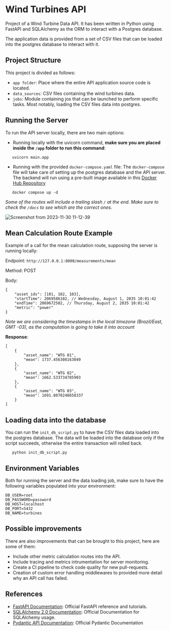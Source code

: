 # Wind Turbines API

Project of a Wind Turbine Data API. It has been written in Python using FastAPI and SQLAlchemy as the ORM to interact with a Postgres database.

The application data is provided from a set of CSV files that can be loaded into the postgres database to interact with it.

## Project Structure

This project is divided as follows:

- `app folder`: Place where the entire API application source code is located.
- `data_sources`: CSV files containing the wind turbines data.
- `jobs`: Module containing jos that can be launched to perform specific tasks. Most notably, loading the CSV files data into postgres.

## Running the Server

To run the API server locally, there are two main options:

- Running locally with the uvicorn command, **make sure you are placed inside the `/app` folder to run this command**:
```
   uvicorn main.app
```

- Running with the provided `docker-compose.yaml` file:
  The `docker-compose` file will take care of setting up the postgres database and the API server. The backend will run using a pre-built image available in this [Docker Hub Repository](https://hub.docker.com/repository/docker/leo5621/wind-turbine-api/general)
```
   docker compose up -d
```

*Some of the routes will include a trailing slash `/` at the end. Make sure to check the `/docs` to see which are the correct ones.*

![Screenshot from 2023-11-30 11-12-39](https://github.com/leonardo5621/wind-turbine-api/assets/30439454/a53297eb-0624-4626-80e3-e509322d267e)

## Mean Calculation Route Example

Example of a call for the mean calculation route, supposing the server is running locally:

Endpoint: `http://127.0.0.1:8000/measurements/mean`

Method: POST

Body:
```
{
	"asset_ids": [101, 102, 103],
	"startTime": 2069586102, // Wednesday, August 1, 2035 10:01:42
	"endTime": 2069672502, // Thursday, August 2, 2035 10:01:42
	"metric": "power"
}
```
*Note we are considering the timestamps in the local timezone (Brazil/East, GMT -03), as the computation is going to take it into account*

**Response**:

```
[
	{
		"asset_name": "WTG 01",
		"mean": 1737.456308163049
	},
	{
		"asset_name": "WTG 02",
		"mean": 1662.533734785903
	},
	{
		"asset_name": "WTG 03",
		"mean": 1691.8070248658337
	}
]
```
## Loading data into the database

You can run the `init_db_script.py` to have the CSV files data loaded into the postgres database. The data will be loaded into the database only if the script succeeds, otherwise the entire transaction will rolled back.

```
   python init_db_script.py
```
## Environment Variables
Both for running the server and the data loading job, make sure to have the following variables populated into your environment:
```
DB_USER=root
DB_PASSWORD=password
DB_HOST=localhost
DB_PORT=5432
DB_NAME=turbines
```

## Possible improvements

There are also improvements that can be brought to this project, here are some of them:

- Include other metric calculation routes into the API.
- Include tracing and metrics intrumentation for server monitoring.
- Create a CI pipeline to check code quality for new pull-requests.
- Creation of custom error handling middlewares to provided more detail why an API call has failed.

## References

- [FastAPI Documentation](https://fastapi.tiangolo.com/reference/): Official FastAPI reference and tutorials.
- [SQLAlchemy 2.0 Documentation](https://docs.sqlalchemy.org/en/20/): Official Documentation for SQLAlchemy usage.
- [Pydantic API Documentation](https://docs.pydantic.dev/latest/api/base_model/): Official Pydantic Documentation 


 


